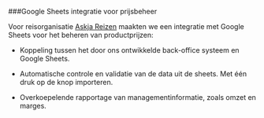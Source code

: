 ###Google Sheets integratie voor prijsbeheer

Voor reisorganisatie [Askja Reizen](/#portfolio-askja) maakten we een integratie met Google Sheets voor het beheren van productprijzen:

+ Koppeling tussen het door ons ontwikkelde back-office systeem en Google Sheets.

+ Automatische controle en validatie van de data uit de sheets. Met één druk op de knop importeren.

+ Overkoepelende rapportage van managementinformatie, zoals omzet en marges.
